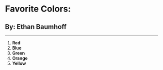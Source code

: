 # Favorite Colors:
## By: Ethan Baumhoff
---

1. **Red**
2. **Blue**
3. **Green**
4. **Orange**
5. **Yellow**




